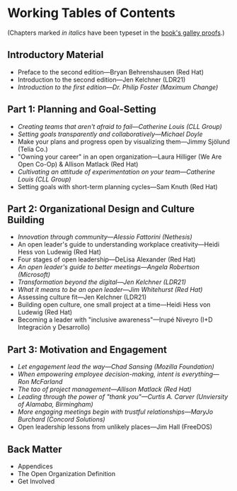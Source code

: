 # Working Tables of Contents

(Chapters marked _in italics_ have been typeset in the [book's galley proofs](https://github.com/open-organization-ambassadors/open-org-leaders-manual/tree/master/second-edition).)

## Introductory Material

- Preface to the second edition—Bryan Behrenshausen (Red Hat)
- Introduction to the second edition—Jen Kelchner (LDR21)
- _Introduction to the first edition—Dr. Philip Foster (Maximum Change)_

## Part 1: Planning and Goal-Setting

- _Creating teams that aren't afraid to fail—Catherine Louis (CLL Group)_
- _Setting goals transparently and collaboratively—Michael Doyle_
- Make your plans and progress open by visualizing them—Jimmy Sjölund (Telia Co.)
- "Owning your career" in an open organization—Laura Hilliger (We Are Open Co-Op) & Allison Matlack (Red Hat)
- _Cultivating an attitude of experimentation on your team—Catherine Louis (CLL Group)_
- Setting goals with short-term planning cycles—Sam Knuth (Red Hat)

## Part 2: Organizational Design and Culture Building

- _Innovation through community—Alessio Fattorini (Nethesis)_
- An open leader's guide to understanding workplace creativity—Heidi Hess von Ludewig (Red Hat)
- Four stages of open leadership—DeLisa Alexander (Red Hat)
- _An open leader's guide to better meetings—Angela Robertson (Microsoft)_
- _Transformation beyond the digital—Jen Kelchner (LDR21)_
- _What it means to be an open leader—Jim Whitehurst (Red Hat)_
- Assessing culture fit—Jen Kelchner (LDR21)
- Building open culture, one small project at a time—Heidi Hess von Ludewig (Red Hat)
- Becoming a leader with "inclusive awareness"—Irupé Niveyro (I+D Integración y Desarrollo)

## Part 3: Motivation and Engagement

- _Let engagement lead the way—Chad Sansing (Mozilla Foundation)_
- _When empowering employee decision-making, intent is everything—Ron McFarland_
- _The tao of project management—Allison Matlack (Red Hat)_
- _Leading through the power of "thank you"—Curtis A. Carver (Unviersity of Alamaba, Birmingham)_
- _More engaging meetings begin with trustful relationships—MaryJo Burchard (Concord Solutions)_
- Open leadership lessons from unlikely places—Jim Hall (FreeDOS)

## Back Matter

- Appendices
- The Open Organization Definition
- Get Involved
